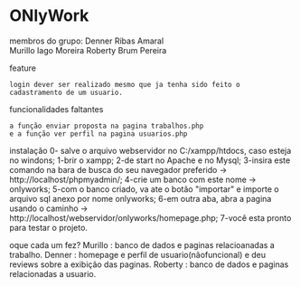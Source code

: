 # ONlyWork
membros do grupo: 
	Denner Ribas Amaral  
	Murillo Iago Moreira
	Roberty Brum Pereira

feature 

	login dever ser realizado mesmo que ja tenha sido feito o cadastramento de um usuario.

funcionalidades faltantes

	a função enviar proposta na pagina trabalhos.php
	e a função ver perfil na pagina usuarios.php

instalação
	0- salve o arquivo webservidor no C:/xampp/htdocs, caso esteja no windons;
	1-brir o xampp;
	2-de start no Apache e no Mysql;
	3-insira este comando na bara de busca do seu navegador preferido -> http://localhost/phpmyadmin/;
	4-crie um banco com este nome -> onlyworks;
	5-com o banco criado, va ate o botão "importar" e importe o arquivo sql anexo por nome onlyworks;
	6-em outra aba, abra a pagina usando o caminho -> http://localhost/webservidor/onlyworks/homepage.php;
	7-você esta pronto para testar o projeto.

oque cada um fez?
	Murillo : banco de dados e paginas relacioanadas a trabalho.
	Denner : homepage e perfil de usuario(nãofuncional) e deu reviews sobre a exibição das paginas.
	Roberty : banco de dados e paginas relacionadas a usuario.

